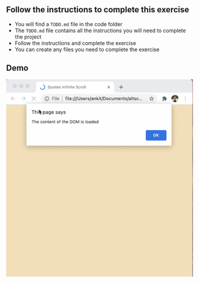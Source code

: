 ## Follow the instructions to complete this exercise

- You will find a `TODO.md` file in the code folder
- The `TODO.md` file contains all the instructions you will need to complete the project
- Follow the instructions and complete the exercise
- You can create any files you need to complete the exercise

## Demo

![Quote on scroll](https://github.com/nnnkit/ac-js-images/blob/master/adv-dom/infinite-scroll-quote.gif?raw=true)
